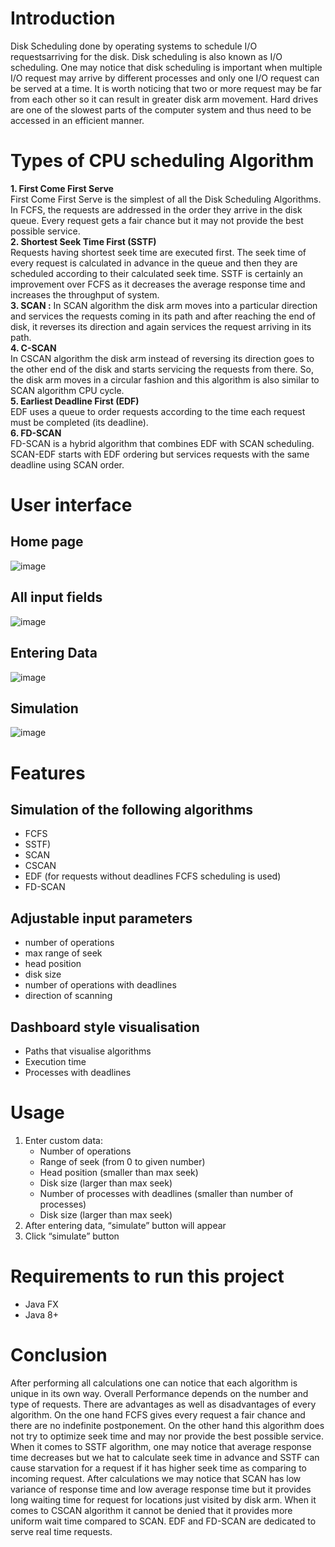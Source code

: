 Introduction
============

Disk Scheduling done by operating systems to schedule I/O requestsarriving for the disk. Disk scheduling is also known as I/O scheduling.
One may notice that disk scheduling is important when multiple I/O
request may arrive by different processes and only one I/O request can
be served at a time. It is worth noticing that two or more request may
be far from each other so it can result in greater disk arm movement.
Hard drives are one of the slowest parts of the computer system and thus
need to be accessed in an efficient manner.

Types of CPU scheduling Algorithm
============

**1. First Come First Serve**\
First Come First Serve is the simplest of all the Disk Scheduling
Algorithms. In FCFS, the requests are addressed in the order they arrive
in the disk queue. Every request gets a fair chance but it may not
provide the best possible service.\
**2. Shortest Seek Time First (SSTF)**\
Requests having shortest seek time are executed first. The seek time of
every request is calculated in advance in the queue and then they are
scheduled according to their calculated seek time. SSTF is certainly an
improvement over FCFS as it decreases the average response time and
increases the throughput of system.\
**3. SCAN :**
In SCAN algorithm the disk arm moves into a particular direction and
services the requests coming in its path and after reaching the end of
disk, it reverses its direction and again services the request arriving
in its path.\
**4. C-SCAN**\
In CSCAN algorithm the disk arm instead of reversing its direction goes
to the other end of the disk and starts servicing the requests from
there. So, the disk arm moves in a circular fashion and this algorithm
is also similar to SCAN algorithm CPU cycle.\
**5. Earliest Deadline First (EDF)**\
EDF uses a queue to order requests according to the time each request
must be completed (its deadline).\
**6. FD-SCAN**\
FD-SCAN is a hybrid algorithm that combines EDF with SCAN scheduling.
SCAN-EDF starts with EDF ordering but services requests with the same
deadline using SCAN order.

User interface
==============

Home page
---------

![image](screenshots/screen1.jpg)

All input fields
----------------

![image](screenshots/screen2.jpg)

Entering Data
-------------

![image](screenshots/screen3.jpg)

Simulation
----------

![image](screenshots/screen4.jpg)

Features
========

Simulation of the following algorithms
--------------------------------------

* FCFS
* SSTF)
* SCAN
* CSCAN
* EDF (for requests without deadlines FCFS scheduling is used)
* FD-SCAN

Adjustable input parameters
---------------------------

* number of operations
* max range of seek
* head position
* disk size
* number of operations with deadlines
* direction of scanning

Dashboard style visualisation
-----------------------------

* Paths that visualise algorithms
* Execution time
* Processes with deadlines


Usage
=====

1. Enter custom data:
    * Number of operations
    * Range of seek (from 0 to given number)
    * Head position (smaller than max seek)
    * Disk size (larger than max seek)
    * Number of processes with deadlines (smaller than number of processes)
    * Disk size (larger than max seek)
1. After entering data, “simulate” button will appear
1. Click “simulate” button

Requirements to run this project
================================

* Java FX
* Java 8+

Conclusion
==========

After performing all calculations one can notice that each algorithm is
unique in its own way. Overall Performance depends on the number and
type of requests. There are advantages as well as disadvantages of every
algorithm. On the one hand FCFS gives every request a fair chance and
there are no indefinite postponement. On the other hand this algorithm
does not try to optimize seek time and may nor provide the best possible
service. When it comes to SSTF algorithm, one may notice that average
response time decreases but we hat to calculate seek time in advance and
SSTF can cause starvation for a request if it has higher seek time as
comparing to incoming request. After calculations we may notice that
SCAN has low variance of response time and low average response time but
it provides long waiting time for request for locations just visited by
disk arm. When it comes to CSCAN algorithm it cannot be denied that it
provides more uniform wait time compared to SCAN. EDF and FD-SCAN are
dedicated to serve real time requests.
